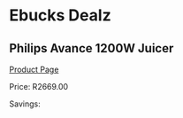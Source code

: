 
# Ebucks Dealz
## Philips Avance 1200W Juicer
[Product Page](https://www.ebucks.com/web/shop/productSelected.do?prodId=996862475&catId=704987863)

Price: R2669.00

Savings: 


	